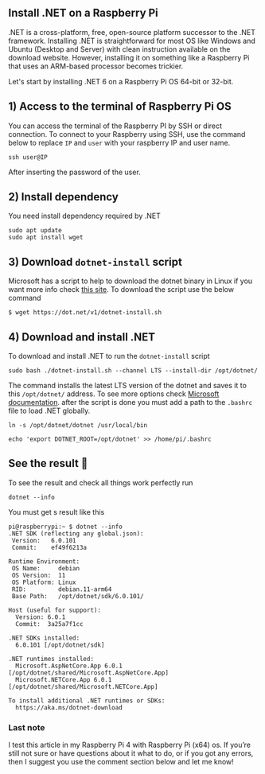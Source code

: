 ## Install .NET on a Raspberry Pi

.NET is a cross-platform, free, open-source platform successor to the .NET framework.
Installing .NET is straightforward for most OS like Windows and Ubuntu (Desktop and Server) with clean instruction available on the download website. However, installing it on something like a Raspberry Pi that uses an ARM-based processor becomes trickier. 

Let's start by installing .NET 6 on a Raspberry Pi OS 64-bit or 32-bit.

## 1) Access to the terminal of Raspberry Pi OS
You can access the terminal of the Raspberry PI by SSH or direct connection. 
To connect to your Raspberry using SSH, use the command below to replace `IP` and `user` with your raspberry IP and user name.
```
ssh user@IP
```
After inserting the password of the user.

## 2) Install dependency
You need install dependency required by .NET 
```
sudo apt update
sudo apt install wget
```
## 3) Download `dotnet-install` script

Microsoft has a script to help to download the dotnet binary in Linux if you want more info check [this site](https://docs.microsoft.com/en-us/dotnet/core/tools/dotnet-install-script). To download the script use the below command
```
$ wget https://dot.net/v1/dotnet-install.sh
```
## 4) Download and install .NET
To download and install .NET to run the `dotnet-install` script 
```
sudo bash ./dotnet-install.sh --channel LTS --install-dir /opt/dotnet/ 
```
The command installs the latest LTS version of the dotnet and saves it to this `/opt/dotnet/` address. To see more options check [Microsoft documentation](https://docs.microsoft.com/en-us/dotnet/core/tools/dotnet-install-script#options). after the script is done you must add a path to the `.bashrc` file to load .NET globally.
```
ln -s /opt/dotnet/dotnet /usr/local/bin

echo 'export DOTNET_ROOT=/opt/dotnet' >> /home/pi/.bashrc
```
## See the result 🤩
To see the result and check all things work perfectly run 
```
dotnet --info
```
You must get s result like this
```
pi@raspberrypi:~ $ dotnet --info
.NET SDK (reflecting any global.json):
 Version:   6.0.101
 Commit:    ef49f6213a

Runtime Environment:
 OS Name:     debian
 OS Version:  11
 OS Platform: Linux
 RID:         debian.11-arm64
 Base Path:   /opt/dotnet/sdk/6.0.101/

Host (useful for support):
  Version: 6.0.1
  Commit:  3a25a7f1cc

.NET SDKs installed:
  6.0.101 [/opt/dotnet/sdk]

.NET runtimes installed:
  Microsoft.AspNetCore.App 6.0.1 [/opt/dotnet/shared/Microsoft.AspNetCore.App]
  Microsoft.NETCore.App 6.0.1 [/opt/dotnet/shared/Microsoft.NETCore.App]

To install additional .NET runtimes or SDKs:
  https://aka.ms/dotnet-download
```
### Last note

I test this article in my Raspberry Pi 4 with Raspberry Pi (x64) os.
If you’re still not sure or have questions about it what to do, or if you got any errors, then I suggest you use the comment section below and let me know!

